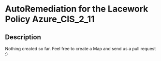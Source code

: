 # AutoRemediation for the Lacework Policy Azure_CIS_2_11

## Description
Nothing created so far. Feel free to create a Map and send us a pull request :)
